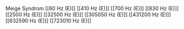 Meige Syndrom
[[60 Hz (E)]]
[[410 Hz (E)]]
[[700 Hz (E)]]
[[830 Hz (E)]]
[[2500 Hz (E)]]
[[32500 Hz (E)]]
[[305050 Hz (E)]]
[[431200 Hz (E)]]
[[632590 Hz (E)]]
[[723010 Hz (E)]]